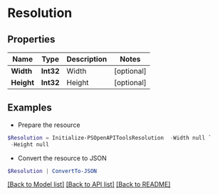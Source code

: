 # Resolution
## Properties

Name | Type | Description | Notes
------------ | ------------- | ------------- | -------------
**Width** | **Int32** | Width | [optional] 
**Height** | **Int32** | Height | [optional] 

## Examples

- Prepare the resource
```powershell
$Resolution = Initialize-PSOpenAPIToolsResolution  -Width null `
 -Height null
```

- Convert the resource to JSON
```powershell
$Resolution | ConvertTo-JSON
```

[[Back to Model list]](../README.md#documentation-for-models) [[Back to API list]](../README.md#documentation-for-api-endpoints) [[Back to README]](../README.md)

